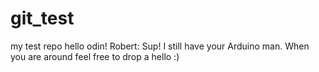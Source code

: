 # git_test
my test repo
hello odin!
Robert: Sup! I still have your Arduino man. When you are around feel free to drop a hello :)
 
